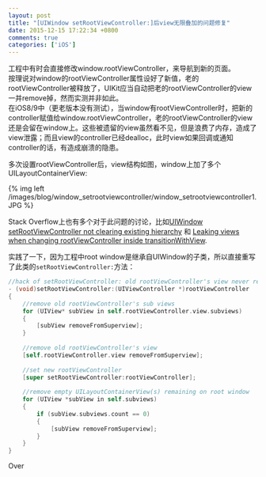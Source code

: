 ```yaml
---
layout: post
title: "[UIWindow setRootViewController:]后view无限叠加的问题修复"
date: 2015-12-15 17:22:34 +0800
comments: true
categories: ['iOS']
---
```


工程中有时会直接修改window.rootViewController，来导航到新的页面。  
按理说对window的rootViewController属性设好了新值，老的rootViewController被释放了，UIKit应当自动把老的rootViewController的view一并remove掉，然而实测并非如此。  
在iOS8/9中（更老版本没有测试），当window有rootViewController时，把新的controller赋值给window.rootViewController，老的rootViewController的view还是会留在window上。这些被遗留的view虽然看不见，但是浪费了内存，造成了view泄露；而且view的controller已经dealloc，此时view如果回调或通知controller的话，有造成崩溃的隐患。  

多次设置rootViewController后，view结构如图，window上加了多个UILayoutContainerView:  

{% img left /images/blog/window_setrootviewcontroller/window_setrootviewcontroller1.JPG %}  

<!--more-->

Stack Overflow上也有多个对于此问题的讨论，比如[UIWindow setRootViewController not clearing existing hierarchy](http://stackoverflow.com/questions/26795825/uiwindow-setrootviewcontroller-not-clearing-existing-hierarchy) 和 [Leaking views when changing rootViewController inside transitionWithView](http://stackoverflow.com/questions/26763020/leaking-views-when-changing-rootviewcontroller-inside-transitionwithview).  

实践了一下，因为工程中root window是继承自UIWindow的子类，所以直接重写了此类的`setRootViewController:`方法：  

```objective-c
//hack of setRootViewController: old rootViewController's view never removed from window
- (void)setRootViewController:(UIViewController *)rootViewController
{
    //remove old rootViewController's sub views
    for (UIView* subView in self.rootViewController.view.subviews)
    {
        [subView removeFromSuperview];
    }
    
    //remove old rootViewController's view
    [self.rootViewController.view removeFromSuperview];
    
    //set new rootViewController
    [super setRootViewController:rootViewController];
    
    //remove empty UILayoutContainerView(s) remaining on root window
    for (UIView *subView in self.subviews)
    {
        if (subView.subviews.count == 0)
        {
            [subView removeFromSuperview];
        }
    }
}
```

Over  